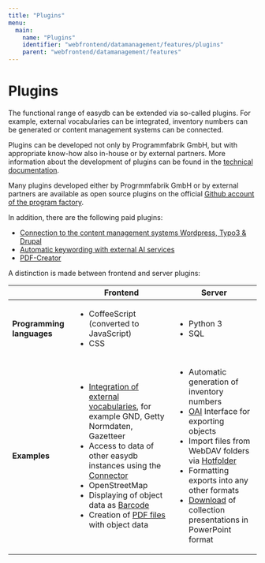 ```yaml
---
title: "Plugins"
menu:
  main:
    name: "Plugins"
    identifier: "webfrontend/datamanagement/features/plugins"
    parent: "webfrontend/datamanagement/features"
---
```

# Plugins

The functional range of easydb can be extended via so-called plugins. For example, external vocabularies can be integrated, inventory numbers can be generated or content management systems can be connected.

Plugins can be developed not only by Programmfabrik GmbH, but with appropriate know-how also in-house or by external partners. More information about the development of plugins can be found in the [technical documentation](/en/technical/plugins/).

Many plugins developed either by Progrmmfabrik GmbH or by external partners are available as open source plugins on the official [Github account of the program factory](https://github.com/programmfabrik).

In addition, there are the following paid plugins:

- [Connection to the content management systems Wordpress, Typo3 & Drupal](cms)
- [Automatic keywording with external AI services](autokeyworder)
- [PDF-Creator](../../../rightsmanagement/objecttypes/#pdf-creator)

A distinction is made between frontend and server plugins:

|                           | Frontend | Server                                                    |
| ------------------------- | -------- | --------------------------------------------------------- |
| **Programming languages** | <ul><li>CoffeeScript (converted to JavaScript)</li><li>CSS</li></ul> | <ul><li>Python 3</li><li>SQL</li></ul> |
| **Examples**              | <ul><li>[Integration of external vocabularies](/en/technical/plugins/customdatatype/), for example GND, Getty Normdaten, Gazetteer</li><li>Access to data of other easydb instances using the [Connector](/en/sysadmin/configuration/easydb-server.yml/plugins/connector/)</li><li>OpenStreetMap</li><li>Displaying of object data as [Barcode](/en/technical/plugins/webfrontend/barcode/)</li><li>Creation of [PDF files](/en/sysadmin/configuration/easydb-server.yml/plugins/pdf-creator/) with object data</li></ul> | <ul><li>Automatic generation of inventory numbers</li><li>[OAI](/en/sysadmin/configuration/easydb-server.yml/plugins/oai/) Interface for exporting objects</li><li>Import files from WebDAV folders via [Hotfolder](/en/sysadmin/configuration/easydb-server.yml/plugins/hotfolder/)</li><li>Formatting exports into any other formats</li><li>[Download](/en/sysadmin/configuration/easydb-server.yml/plugins/presentation-pptx/) of collection presentations in PowerPoint format</li></ul> |

